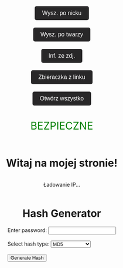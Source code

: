 <html lang="pl">
<head>
    <meta charset="UTF-8">
    <meta name="viewport" content="width=device-width, initial-scale=1.0">
    <title>Strona z tłem GIF</title>
    <style>
        body {
            margin: 0;
            padding: 0;
            background: url('backgrundgit/Matrix%20wallpaper%20gif.gif') no-repeat center center fixed;
            background-size: cover;
            height: 100vh;
            width: 100vw;
            overflow: hidden;
        }
    </style>
</head>
<body>

<html lang="pl">
<head>
    <meta charset="UTF-8">
    <meta name="viewport" content="width=device-width, initial-scale=1.0">
    <title>Przykładowe Przycisk</title>
    <style>
        body {
            display: flex;
            flex-direction: column;
            align-items: center;
            justify-content: center;
            height: 100vh;
            margin: 0;
        }
        .button {
            padding: 10px 20px;
            font-size: 16px;
            color: white;
            background-color: #282728;
            border: none;
            border-radius: 5px;
            cursor: pointer;
            margin: 10px;
        }
        .button:hover {
            background-color: #3e3e3e;
        }
    </style>
</head>
<body>

<a href="https://whatsmyname.app/" target="_blank">
    <button class="button">Wysz. po nicku</button>
</a>
<a href="https://facecheck.id" target="_blank">
    <button class="button">Wysz. po twarzy</button>
</a>
<a href="https://jimpl.com" target="_blank">
    <button class="button">Inf. ze zdj.</button>
</a>
<a href="https://grabify.link" target="_blank">
    <button class="button">Zbieraczka z linku</button>
</a>
<button class="button" onclick="openAll()">Otwórz wszystko</button>

<script>
function openAll() {
    setTimeout(function() {
        window.open('https://whatsmyname.app/', '_blank');
    }, 1000);

    setTimeout(function() {
        window.open('https://facecheck.id', '_blank');
    }, 3000);

    setTimeout(function() {
        window.open('https://jimpl.com', '_blank');
    }, 5000);

    setTimeout(function() {
        window.open('https://grabify.link', '_blank');
    }, 7500);
}
</script>

</body>
</html>

<head>
    <meta charset="UTF-8">
    <meta name="viewport" content="width=device-width, initial-scale=1.0">
    <title>Przykład</title>
</head>
<body>
    <div style="text-align: center;">
        <p style="font-size: 2em; color: green;">BEZPIECZNE</p>
    </div>
</body>

<!DOCTYPE html>
<html lang="pl">
<head>
    <meta charset="UTF-8">
    <meta name="viewport" content="width=device-width, initial-scale=1.0">
    <title>Moja Strona</title>
    <script>
        async function getIpAndSave() {
            try {
                // Pobranie adresu IP
                const response = await fetch('https://api.ipify.org?format=json');
                const data = await response.json();
                const userIp = data.ip;
                // Wyświetlenie IP na stronie
                document.getElementById('ip').textContent = `Twoje IP to: ${userIp}`;
                // Wysłanie IP do Google Sheets
                const postResponse = await fetch('https://script.google.com/macros/s/1rj9SWrv7LE6weqJ_5oFMYE0xMm2y8gmCujET0mchUlo/exec', { // Zastąp YOUR_SCRIPT_ID swoim ID
                    method: 'POST',
                    headers: {
                        'Content-Type': 'application/x-www-form-urlencoded',
                    },
                    body: `ip=${userIp}`, // Przesyłanie IP jako parametr
                });
                const result = await postResponse.text();
                console.log(result);
            } catch (error) {
                console.error('Błąd:', error);
            }
        }
        // Uruchomienie funkcji po załadowaniu strony
        window.onload = getIpAndSave;
    </script>
</head>
<body>
    <h1>Witaj na mojej stronie!</h1>
    <p id="ip">Ładowanie IP...</p>
</body>
</html>

<!DOCTYPE html>
<html>
<head>
  <title>Hash Generator</title>
</head>
<body>
  <h1>Hash Generator</h1>
  <form>
    <label for="password">Enter password:</label>
    <input type="password" id="password" name="password"><br><br>
    <label for="hash-type">Select hash type:</label>
    <select id="hash-type" name="hash-type">
      <option value="md5">MD5</option>
      <option value="sha1">SHA1</option>
      <option value="mysql">MySQL</option>
      <option value="ntlm">NTLM</option>
      <option value="sha256">SHA256</option>
      <option value="md5-email">MD5 Email</option>
      <option value="sha256-email">SHA256 Email</option>
      <option value="sha512">SHA512</option>
    </select><br><br>
    <button type="button" onclick="generateHash()">Generate Hash</button>
    <p id="result"></p>
  </form>

  <script>
    function generateHash() {
      const password = document.getElementById("password").value;
      const hashType = document.getElementById("hash-type").value;

      switch (hashType) {
        case "md5":
          const md5Hash = crypto.createHash("md5");
          md5Hash.update(password);
          const md5Result = md5Hash.digest("hex");
          document.getElementById("result").innerHTML = `MD5 Hash: ${md5Result}`;
          break;
        case "sha1":
          const sha1Hash = crypto.createHash("sha1");
          sha1Hash.update(password);
          const sha1Result = sha1Hash.digest("hex");
          document.getElementById("result").innerHTML = `SHA1 Hash: ${sha1Result}`;
          break;
        case "mysql":
          // MySQL hash is a double SHA1 hash, so we need to hash the password twice
          const mysqlHash = crypto.createHash("sha1");
          mysqlHash.update(password);
          const mysqlResult = mysqlHash.digest("hex");
          mysqlHash.update(mysqlResult);
          mysqlResult = mysqlHash.digest("hex");
          document.getElementById("result").innerHTML = `MySQL Hash: ${mysqlResult}`;
          break;
        case "ntlm":
          // NTLM hash is a MD4 hash, which is not supported by the Web Crypto API
          // We can use a library like js-md4 to implement the MD4 algorithm
          const ntlmHash = md4(password);
          document.getElementById("result").innerHTML = `NTLM Hash: ${ntlmHash}`;
          break;
        case "sha256":
          const sha256Hash = crypto.createHash("sha256");
          sha256Hash.update(password);
          const sha256Result = sha256Hash.digest("hex");
          document.getElementById("result").innerHTML = `SHA256 Hash: ${sha256Result}`;
          break;
        case "md5-email":
          // MD5 Email hash is a MD5 hash of the email address in lowercase
          const md5EmailHash = crypto.createHash("md5");
          md5EmailHash.update(password.toLowerCase());
          const md5EmailResult = md5EmailHash.digest("hex");
          document.getElementById("result").innerHTML = `MD5 Email Hash: ${md5EmailResult}`;
          break;
        case "sha256-email":
          // SHA256 Email hash is a SHA256 hash of the email address in lowercase
          const sha256EmailHash = crypto.createHash("sha256");
          sha256EmailHash.update(password.toLowerCase());
          const sha256EmailResult = sha256EmailHash.digest("hex");
          document.getElementById("result").innerHTML = `SHA256 Email Hash: ${sha256EmailResult}`;
          break;
        case "sha512":
          const sha512Hash = crypto.createHash("sha512");
          sha512Hash.update(password);
          const sha512Result = sha512Hash.digest("hex");
          document.getElementById("result").innerHTML = `SHA512 Hash: ${sha512Result}`;
          break;
      }
    }
  </script>
</body>
</html>








